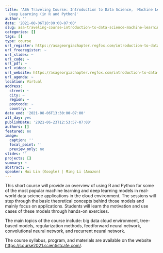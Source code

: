 ```yaml
---
title: 'ASA Traveling Course: Introduction to Data Science,  Machine Learning and
  Deep Learning (in R and Python)'
author: ''
date: '2021-08-06T10:00:00-07:00'
slug: asa-traveling-course-introduction-to-data-science-machine-learning-and-deep-learning-in-r-and-python
categories: []
tags: []
type: course
url_register: https://asageorgiachapter.regfox.com/introduction-to-data-science-machine-learning-and-deep-learning#registrants
url_freeregister: ~
url_slides: ~
url_code: ~
url_pdf: ~
url_video: ~
url_website: https://asageorgiachapter.regfox.com/introduction-to-data-science-machine-learning-and-deep-learning
url_agenda: ~
location: Virtual
address:
  street: ~
  city: ~
  region: ~
  postcode: ~
  country: ~
date_end: '2021-08-06T13:30:00-07:00'
all_day: yes
publishDate: '2021-06-23T12:53:57-07:00'
authors: []
featured: no
image:
  caption: ''
  focal_point: ''
  preview_only: no
slides: ''
projects: []
summary: ~
abstract: ~
speaker: Hui Lin (Google) | Ming Li (Amazon)
---
```

<!--more-->
This short course will provide an overview of using R and Python for some of the most popular machine learning and deep learning models in real-world data science applications in the cloud environment. The sessions will step through the basic theoretical concepts behind those models and mainly focus on applications. Students will learn the motivation and use cases of these models through hands-on exercises.   

The main topics of the course include: big data cloud environment, tree-based models, regularization methods, feedforward neural network, convolutional neural network, and recurrent neural network.  

The course syllabus, program, and materials are available on the website https://course2021.scientistcafe.com/.